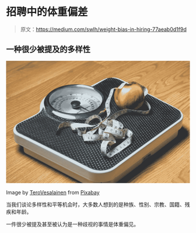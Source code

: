 # 招聘中的体重偏差

> 原文：<https://medium.com/swlh/weight-bias-in-hiring-77aeab0d1f9d>

## 一种很少被提及的多样性

![](img/b3c4bfc3cdfc7cf1b1f19d68d88f6798.png)

Image by [TeroVesalainen](https://pixabay.com/users/TeroVesalainen-809550/?utm_source=link-attribution&utm_medium=referral&utm_campaign=image&utm_content=2036969) from [Pixabay](https://pixabay.com/?utm_source=link-attribution&utm_medium=referral&utm_campaign=image&utm_content=2036969)

当我们谈论多样性和平等机会时，大多数人想到的是种族、性别、宗教、国籍、残疾和年龄。

一件很少被提及甚至被认为是一种歧视的事情是体重偏见。